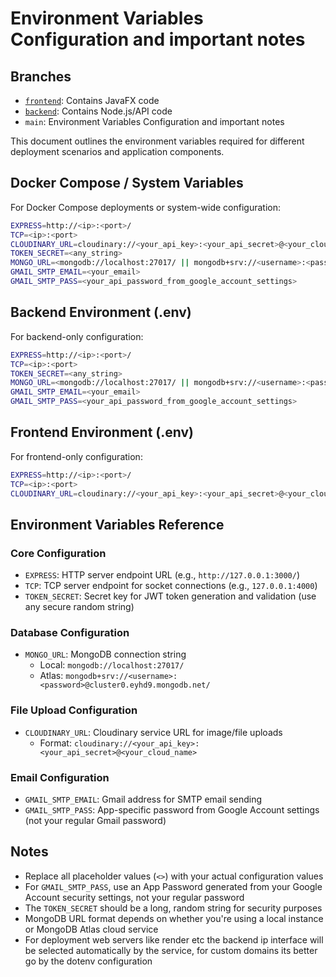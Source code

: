 # Environment Variables Configuration and important notes

## Branches
- [`frontend`](https://github.com/yehiamtheone/forrealdatingapp/tree/Frontend): Contains JavaFX code  
- [`backend`](https://github.com/yehiamtheone/forrealdatingapp/tree/Backend): Contains Node.js/API code  
- `main`: Environment Variables Configuration and important notes

This document outlines the environment variables required for different deployment scenarios and application components.

## Docker Compose / System Variables

For Docker Compose deployments or system-wide configuration:

```bash
EXPRESS=http://<ip>:<port>/
TCP=<ip>:<port>
CLOUDINARY_URL=cloudinary://<your_api_key>:<your_api_secret>@<your_cloud_name>
TOKEN_SECRET=<any_string>
MONGO_URL=<mongodb://localhost:27017/ || mongodb+srv://<username>:<password>@cluster0.eyhd9.mongodb.net/>
GMAIL_SMTP_EMAIL=<your_email>
GMAIL_SMTP_PASS=<your_api_password_from_google_account_settings>
```

## Backend Environment (.env)

For backend-only configuration:

```bash
EXPRESS=http://<ip>:<port>/
TCP=<ip>:<port>
TOKEN_SECRET=<any_string>
MONGO_URL=<mongodb://localhost:27017/ || mongodb+srv://<username>:<password>@cluster0.eyhd9.mongodb.net/>
GMAIL_SMTP_EMAIL=<your_email>
GMAIL_SMTP_PASS=<your_api_password_from_google_account_settings>
```

## Frontend Environment (.env)

For frontend-only configuration:

```bash
EXPRESS=http://<ip>:<port>/
TCP=<ip>:<port>
CLOUDINARY_URL=cloudinary://<your_api_key>:<your_api_secret>@<your_cloud_name>

```

## Environment Variables Reference

### Core Configuration
- `EXPRESS`: HTTP server endpoint URL (e.g., `http://127.0.0.1:3000/`)
- `TCP`: TCP server endpoint for socket connections (e.g., `127.0.0.1:4000`)
- `TOKEN_SECRET`: Secret key for JWT token generation and validation (use any secure random string)

### Database Configuration
- `MONGO_URL`: MongoDB connection string
  - Local: `mongodb://localhost:27017/`
  - Atlas: `mongodb+srv://<username>:<password>@cluster0.eyhd9.mongodb.net/`

### File Upload Configuration
- `CLOUDINARY_URL`: Cloudinary service URL for image/file uploads
  - Format: `cloudinary://<your_api_key>:<your_api_secret>@<your_cloud_name>`

### Email Configuration
- `GMAIL_SMTP_EMAIL`: Gmail address for SMTP email sending
- `GMAIL_SMTP_PASS`: App-specific password from Google Account settings (not your regular Gmail password)

## Notes

- Replace all placeholder values (`<>`) with your actual configuration values
- For `GMAIL_SMTP_PASS`, use an App Password generated from your Google Account security settings, not your regular password
- The `TOKEN_SECRET` should be a long, random string for security purposes
- MongoDB URL format depends on whether you're using a local instance or MongoDB Atlas cloud service
- For deployment web servers like render etc the backend ip interface will be selected automatically by the service, for custom domains its better go by the dotenv configuration 